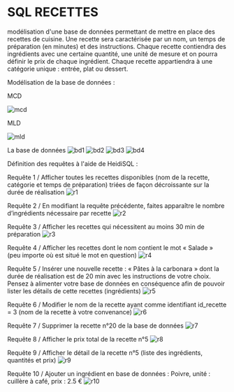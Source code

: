# SQL RECETTES

modélisation d'une base de données permettant de mettre en place des recettes de cuisine. Une recette sera caractérisée par un nom, un temps de préparation (en minutes) et des instructions. Chaque recette contiendra des ingrédients avec une certaine quantité, une unité de mesure et on pourra définir le prix de chaque ingrédient. Chaque recette appartiendra à une catégorie unique : entrée, plat ou dessert.

Modélisation de la base de données :

MCD

![mcd](https://github.com/Ehonam/SQL/assets/164899950/5fddb7aa-4254-4ef4-be31-81bb18bf6b31)

MLD

![mld](https://github.com/Ehonam/SQL/assets/164899950/9504efdb-1e46-4da4-b213-a10ade58e05c)

La base de données
![bd1](https://github.com/Ehonam/SQL/assets/164899950/c2990ab3-6668-4da2-8f28-687d0e5d4314)
![bd2](https://github.com/Ehonam/SQL/assets/164899950/6c3fab0a-ad24-4186-856c-b6ed5f6be137)
![bd3](https://github.com/Ehonam/SQL/assets/164899950/e876e90a-ddc4-41a3-82cc-4530aa168851)
![bd4](https://github.com/Ehonam/SQL/assets/164899950/aac1b191-9507-4c86-a153-59783c29770f)

Définition des requêtes à l'aide de HeidiSQL :

Requête 1 / Afficher toutes les recettes disponibles (nom de la recette, catégorie et temps de préparation) triées de façon décroissante sur la durée de réalisation
![r1](https://github.com/Ehonam/SQL/assets/164899950/2157651c-3571-4996-af4e-7a4dc3bd153b)

Requête 2 / En modifiant la requête précédente, faites apparaître le nombre d’ingrédients nécessaire par recette
![r2](https://github.com/Ehonam/SQL/assets/164899950/1222679f-dbdb-4401-adda-342593bca59b)

Requête 3 / Afficher les recettes qui nécessitent au moins 30 min de préparation
![r3](https://github.com/Ehonam/SQL/assets/164899950/40cfc6de-7077-4b15-887a-9c11277d9a9b)

Requête 4 / Afficher les recettes dont le nom contient le mot « Salade » (peu importe où est situé le mot en question)
![r4](https://github.com/Ehonam/SQL/assets/164899950/8991b81d-5bac-45f0-85ba-47cd1a2696dd)

Requête 5 / Insérer une nouvelle recette : « Pâtes à la carbonara » dont la durée de réalisation est de 20 min avec les instructions de votre choix. Pensez à alimenter votre base de données en conséquence afin de pouvoir lister les détails de cette recettes (ingrédients)
![r5](https://github.com/Ehonam/SQL/assets/164899950/2a10fcf1-382e-4859-a672-fd516075d7fc)

Requête 6 / Modifier le nom de la recette ayant comme identifiant id_recette = 3 (nom de la recette à votre convenance)
![r6](https://github.com/Ehonam/SQL/assets/164899950/7ab33214-9ef3-4313-8a14-5eb1331c845f)

Requête 7 / Supprimer la recette n°20 de la base de données
![r7](https://github.com/Ehonam/SQL/assets/164899950/52dfa207-2066-4510-981f-e7892d4d1fa2)

Requête 8 / Afficher le prix total de la recette n°5
![r8](https://github.com/Ehonam/SQL/assets/164899950/964f334d-700f-4977-87a0-7be1cec10eed)

Requête 9 / Afficher le détail de la recette n°5 (liste des ingrédients, quantités et prix)
![r9](https://github.com/Ehonam/SQL/assets/164899950/fcc47017-970f-4e47-a7c3-417c05c487e7)

Requête 10 / Ajouter un ingrédient en base de données : Poivre, unité : cuillère à café, prix : 2.5 €
![r10](https://github.com/Ehonam/SQL/assets/164899950/d4703595-2bf0-45ef-ab89-1ddc43767e55)
